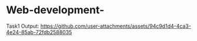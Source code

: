 # Web-development-


Task1 Output:
https://github.com/user-attachments/assets/94c9d1d4-4ca3-4e24-85ab-72fdb2588035

